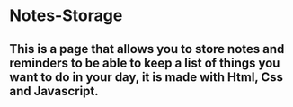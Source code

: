 # Notes-Storage

## This is a page that allows you to store notes and reminders to be able to keep a list of things you want to do in your day, it is made with Html, Css and Javascript.
